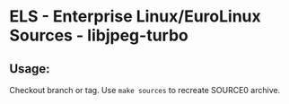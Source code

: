 # ELS - Enterprise Linux/EuroLinux Sources - libjpeg-turbo
 
## Usage:
  Checkout branch or tag. Use `make sources` to recreate  SOURCE0 archive.
